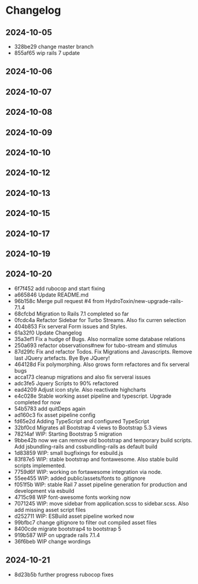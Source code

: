 # Changelog

## 2024-10-05

- 328be29 change master branch
- 855af65 wip rails 7 update
## 2024-10-06


## 2024-10-07


## 2024-10-08


## 2024-10-09


## 2024-10-10


## 2024-10-12


## 2024-10-13


## 2024-10-15


## 2024-10-17


## 2024-10-19


## 2024-10-20

- 6f7f452 add rubocop and start fixing
- a665846 Update README.md
- 96b158c Merge pull request #4 from HydroToxin/new-upgrade-rails-7.1.4
- 68cfcbd Migration to Rails 7.1 completed so far
- 0fcdc4a Refactor Sidebar for Turbo Streams. Also fix curren selection
- 404b853 Fix serveral Form issues and Styles.
- 61a32f0 Update Changelog
- 35a3ef1 Fix a hudge of Bugs. Also normalize some database relations
- 250a693 refactor observations#new for tubo-stream and stimulus
- 87d29fc Fix and refactor Todos. Fix Migrations and Javascripts. Remove last JQuery artefacts. Bye Bye JQuery!
- 464128d Fix polymorphing. Also grows form refactores and fix serveral bugs
- acca173 cleanup migrations and also fix serveral issues
- adc3fe5 Jquery Scripts to 90% refactored
- ead4209 Adjust icon style. Also reactivate highcharts
- e4c028e Stable working asset pipeline and typescript. Upgrade completed for now
- 54b5783 add quitDeps again
- ad160c3 fix asset pipeline config
- fd65e2d Adding TypeScript and configured TypeScript
- 32bf0cd Migrates all Bootstrap 4 views to Bootstrap 5.3 views
- 78214af WIP: Starting Bootstrap 5 migration
- 9bbe42b now we can remove old bootstrap and temporary build scripts. Add jsbundling-rails and cssbundling-rails as default build
- 1d83859 WIP: small bugfixings for esbuild.js
- 83f87e5 WIP: stable bootstrap and fontawesome. Also stable build scripts implemented.
- 7759d6f WIP: working on fortawesome integration via node.
- 55ee455 WIP: added public/assets/fonts to .gitignore
- f051f5b WIP: stable Rail 7 asset pipeline generation for production and development via esbuild
- 4715c98 WIP font-awesome fonts working now
- 7071245 WIP: move sidebar from application.scss to sidebar.scss. Also add missing asset script files
- d252711 WIP: ESBuild asset pipeline worked now
- 99bfbc7 change gitignore to filter out compiled asset files
- 8400cde migrate bootstrap4 to bootstrap 5
- 919b587 WIP on upgrade rails 7.1.4
- 36f6beb WIP change wordings
## 2024-10-21

- 8d23b5b further progress rubocop fixes
